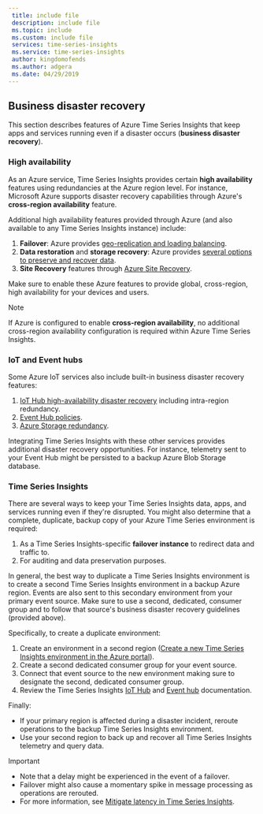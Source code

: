 ```yaml
---
 title: include file
 description: include file
 ms.topic: include
 ms.custom: include file
 services: time-series-insights
 ms.service: time-series-insights
 author: kingdomofends
 ms.author: adgera
 ms.date: 04/29/2019
---
```


## Business disaster recovery

This section describes features of Azure Time Series Insights that keep apps and services running even if a disaster occurs (**business disaster recovery**).

### High availability

As an Azure service, Time Series Insights provides certain **high availability** features using redundancies at the Azure region level. For instance, Microsoft Azure supports disaster recovery capabilities through Azure's **cross-region availability** feature.

Additional high availability features provided through Azure (and also available to any Time Series Insights instance) include:

1. **Failover**: Azure provides [geo-replication and loading balancing](https://docs.microsoft.com/azure/architecture/resiliency/recovery-loss-azure-region).
1. **Data restoration** and **storage recovery**: Azure provides [several options to preserve and recover data](https://docs.microsoft.com/azure/architecture/resiliency/recovery-data-corruption).
1. **Site Recovery** features through [Azure Site Recovery](https://docs.microsoft.com/azure/site-recovery/).

Make sure to enable these Azure features to provide global, cross-region, high availability for your devices and users.

> [!NOTE]
> If Azure is configured to enable **cross-region availability**, no additional cross-region availability configuration is required within Azure Time Series Insights.

### IoT and Event hubs

Some Azure IoT services also include built-in business disaster recovery features:

1. [IoT Hub high-availability disaster recovery](https://docs.microsoft.com/azure/iot-hub/iot-hub-ha-dr) including intra-region redundancy.
1. [Event Hub policies](https://docs.microsoft.com/azure/event-hubs/event-hubs-geo-dr).
1. [Azure Storage redundancy](https://docs.microsoft.com/azure/storage/common/storage-redundancy).

Integrating Time Series Insights with these other services provides additional disaster recovery opportunities. For instance, telemetry sent to your Event Hub might be persisted to a backup Azure Blob Storage database.

### Time Series Insights

There are several ways to keep your Time Series Insights data, apps, and services running even if they're disrupted. You might also determine that a complete, duplicate, backup copy of your Azure Time Series environment is required:

1. As a Time Series Insights-specific **failover instance** to redirect data and traffic to.
1. For auditing and data preservation purposes.

In general, the best way to duplicate a Time Series Insights environment is to create a second Time Series Insights environment in a backup Azure region. Events are also sent to this secondary environment from your primary event source. Make sure to use a second, dedicated, consumer group and to follow that source's business disaster recovery guidelines (provided above).

Specifically, to create a duplicate environment:

1. Create an environment in a second region ([Create a new Time Series Insights environment in the Azure portal](https://docs.microsoft.com/azure/time-series-insights/time-series-insights-get-started)).
1. Create a second dedicated consumer group for your event source.
1. Connect that event source to the new environment making sure to designate the second, dedicated consumer group.
1. Review the Time Series Insights [IoT Hub](https://docs.microsoft.com/azure/time-series-insights/time-series-insights-how-to-add-an-event-source-iothub) and [Event hub](https://docs.microsoft.com/azure/time-series-insights/time-series-insights-data-access) documentation.

Finally:

* If your primary region is affected during a disaster incident, reroute operations to the backup Time Series Insights environment.
* Use your second region to back up and recover all Time Series Insights telemetry and query data.

> [!IMPORTANT]
> * Note that a delay might be experienced in the event of a failover.
> * Failover might also cause a momentary spike in message processing as operations are rerouted.
> * For more information, see [Mitigate latency in Time Series Insights](https://docs.microsoft.com/azure/time-series-insights/time-series-insights-environment-mitigate-latency).